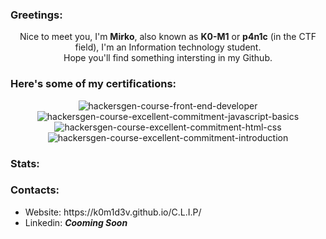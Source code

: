 ### **Greetings:**

<div align="center">
  
Nice to meet you, I'm **Mirko**, also known as **K0-M1** or **p4n1c** (in the CTF field), I'm an Information technology student.
<br>
Hope you'll find something intersting in my Github.
</div>

### **Here's some of my certifications:**

<div align="center">
  
![hackersgen-course-front-end-developer](https://github.com/k0m1d3v/k0m1d3v/assets/86304359/0cfbe7c7-930f-4001-964b-06d67ed31ef6)
![hackersgen-course-excellent-commitment-javascript-basics](https://github.com/k0m1d3v/k0m1d3v/assets/86304359/c4071fbc-dd0b-43e4-8b5e-24bdfef7b67d)
![hackersgen-course-excellent-commitment-html-css](https://github.com/k0m1d3v/k0m1d3v/assets/86304359/87888497-55f7-44de-860d-25229b99bfe1)
![hackersgen-course-excellent-commitment-introduction](https://github.com/k0m1d3v/k0m1d3v/assets/86304359/ec43d55b-a7ee-4b44-a506-e1c03a23a09f)
</div>

<!--START_SECTION:waka-->
### Stats:
<!--END_SECTION:waka-->

### Contacts:
<ul>  
  <li>Website: https://k0m1d3v.github.io/C.L.I.P/</li>
  <li>Linkedin: <strong><i>Cooming Soon</i></strong></li>
</ul>
